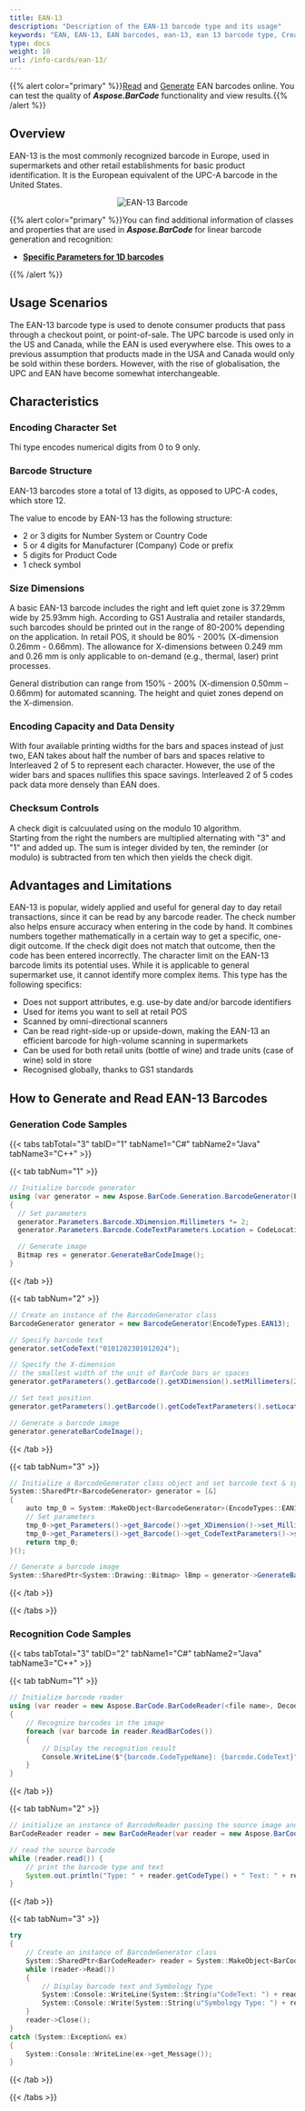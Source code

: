 ```yaml
---
title: EAN-13
description: "Description of the EAN-13 barcode type and its usage"
keywords: "EAN, EAN-13, EAN barcodes, ean-13, ean 13 barcode type, Create ean-13 barcode, Read ean-13, what is ean-13, ean 13 barcodes, generate ean 13, linear barcodes, 1D barcode, linear barcode type, ean-13 specification"
type: docs
weight: 10
url: /info-cards/ean-13/
---
```

{{% alert color="primary" %}}[Read](https://products.aspose.app/barcode/recognize/code39) and [Generate](https://products.aspose.app/barcode/generate/code39) EAN barcodes online. You can test the quality of ***Aspose.BarCode*** functionality and view results.{{% /alert %}}

## **Overview**
EAN-13 is the most commonly recognized barcode in Europe, used in supermarkets and other retail establishments for basic product identification. It is the European equivalent of the UPC-A barcode in the United States.

<p align="center"><img alt="EAN-13 Barcode" src="ean13.png"></p>

{{% alert color="primary" %}}You can find additional information of classes and properties that are used in ***Aspose.BarCode*** for linear barcode generation and recognition:
- [**Specific Parameters for 1D barcodes**](https://docs.aspose.com/barcode/net/managing-different-barcode-settings/)

{{% /alert %}} 

## **Usage Scenarios**
The EAN-13 barcode type is used to denote consumer products that pass through a checkout point, or point-of-sale. The UPC barcode is used only in the US and Canada, while the EAN is used everywhere else. This owes to a previous assumption that products made in the USA and Canada would only be sold within these borders. However, with the rise of globalisation, the UPC and EAN have become somewhat interchangeable.
  
## **Characteristics**
### **Encoding Character Set**
Thi type encodes numerical digits from 0 to 9 only.
 
### **Barcode Structure**
EAN-13 barcodes store a total of 13 digits, as opposed to UPC-A codes, which store 12.

The value to encode by EAN-13 has the following structure:
- 2 or 3 digits for Number System or Country Code
- 5 or 4 digits for Manufacturer (Company) Code or prefix
- 5 digits for Product Code
- 1 check symbol

### **Size Dimensions**
A basic EAN-13 barcode includes the right and left quiet zone is 37.29mm wide by 25.93mm high. According to GS1 Australia and retailer standards, such barcodes should be printed out in the range of 80-200% depending on the application. In retail POS, it should be 80% - 200% (X-dimension 0.26mm - 0.66mm). The allowance for X-dimensions between 0.249 mm and 0.26 mm is only applicable to on-demand (e.g., thermal, laser) print processes.

General distribution can range from 150% - 200% (X-dimension 0.50mm – 0.66mm) for automated scanning. The height and quiet zones depend on the X-dimension.

### **Encoding Capacity and Data Density**

With four available printing widths for the bars and spaces instead of just two, EAN takes about half the number of bars and spaces relative to Interleaved 2 of 5 to represent each character. However, the use of the wider bars and spaces nullifies this space savings. Interleaved 2 of 5 codes pack data more densely than EAN does.

### **Checksum Controls**
A check digit is calcuulated using on the modulo 10 algorithm.  
Starting from the right the numbers are multiplied alternating with "3" and "1" and added up. The sum is integer divided by ten, the reminder (or modulo) is subtracted from ten which then yields the check digit.

## **Advantages and Limitations**
EAN-13 is popular, widely applied and useful for general day to day retail transactions, since it can be read by any barcode reader. The check number also helps ensure accuracy when entering in the code by hand. It combines numbers together mathematically in a certain way to get a specific, one-digit outcome. If the check digit does not match that outcome, then the code has been entered incorrectly.
The character limit on the EAN-13 barcode limits its potential uses. While it is applicable to general supermarket use, it cannot identify more complex items.
This type has the following specifics:
- Does not support attributes, e.g. use-by date and/or barcode identifiers
- Used for items you want to sell at retail POS
- Scanned by omni-directional scanners
- Can be read right-side-up or upside-down, making the EAN-13 an efficient barcode for high-volume scanning in supermarkets
- Can be used for both retail units (bottle of wine) and trade units (case of wine) sold in store
- Recognised globally, thanks to GS1 standards

## **How to Generate and Read EAN-13 Barcodes**
### **Generation Code Samples**

{{< tabs tabTotal="3" tabID="1" tabName1="C#" tabName2="Java" tabName3="C++" >}}

{{< tab tabNum="1" >}}

``` csharp
// Initialize barcode generator
using (var generator = new Aspose.BarCode.Generation.BarcodeGenerator(EncodeTypes.EAN13, "0101202301012024"))
{
  // Set parameters
  generator.Parameters.Barcode.XDimension.Millimeters *= 2;
  generator.Parameters.Barcode.CodeTextParameters.Location = CodeLocation.Below;

  // Generate image
  Bitmap res = generator.GenerateBarCodeImage();
}
```

{{< /tab >}}

{{< tab tabNum="2" >}}

``` java
// Create an instance of the BarcodeGenerator class
BarcodeGenerator generator = new BarcodeGenerator(EncodeTypes.EAN13);

// Specify barcode text
generator.setCodeText("0101202301012024");

// Specify the X-dimension 
// the smallest width of the unit of BarCode bars or spaces
generator.getParameters().getBarcode().getXDimension().setMillimeters(2);

// Set text position
generator.getParameters().getBarcode().getCodeTextParameters().setLocation(CodeLocation.Below);

// Generate a barcode image
generator.generateBarCodeImage();
```

{{< /tab >}}

{{< tab tabNum="3" >}}

``` csharp
// Initialize a BarcodeGenerator class object and set barcode text & symbology type
System::SharedPtr<BarcodeGenerator> generator = [&]
{
    auto tmp_0 = System::MakeObject<BarcodeGenerator>(EncodeTypes::EAN13, u"0101202301012024");
    // Set parameters
    tmp_0->get_Parameters()->get_Barcode()->get_XDimension()->set_Millimeters(2);
    tmp_0->get_Parameters()->get_Barcode()->get_CodeTextParameters()->set_Location(Aspose::BarCode::CodeLocation::Below);
    return tmp_0;
}();

// Generate a barcode image
System::SharedPtr<System::Drawing::Bitmap> lBmp = generator->GenerateBarCodeImage();
```

{{< /tab >}}

{{< /tabs >}}

### **Recognition Code Samples**

{{< tabs tabTotal="3" tabID="2" tabName1="C#" tabName2="Java" tabName3="C++" >}}

{{< tab tabNum="1" >}}

``` csharp
// Initialize barcode reader
using (var reader = new Aspose.BarCode.BarCodeReader(<file name>, DecodeType.EAN))
{
    // Recognize barcodes in the image
    foreach (var barcode in reader.ReadBarCodes())
    {
        // Display the recognition result
        Console.WriteLine($"{barcode.CodeTypeName}: {barcode.CodeText}");
    }
}
```

{{< /tab >}}

{{< tab tabNum="2" >}}

```java
// initialize an instance of BarcodeReader passing the source image and expected type
BarCodeReader reader = new BarCodeReader(var reader = new Aspose.BarCode.BarCodeReader(<file name>, DecodeType.EAN);

// read the source barcode
while (reader.read()) {
    // print the barcode type and text
    System.out.println("Type: " + reader.getCodeType() + " Text: " + reader.getCodeText());
}
```
{{< /tab >}}

{{< tab tabNum="3" >}}

``` cpp
try
{
    // Create an instance of BarcodeGenerator class 
    System::SharedPtr<BarCodeReader> reader = System::MakeObject<BarCodeReader>(<file name>, DecodeType::EAN);
    while (reader->Read())
    {
        // Display barcode text and Symbology Type
        System::Console::WriteLine(System::String(u"CodeText: ") + reader->GetCodeText());
        System::Console::Write(System::String(u"Symbology Type: ") + reader->GetCodeType());
    }
    reader->Close();
}
catch (System::Exception& ex)
{
    System::Console::WriteLine(ex->get_Message());
}
```

{{< /tab >}}

{{< /tabs >}}
